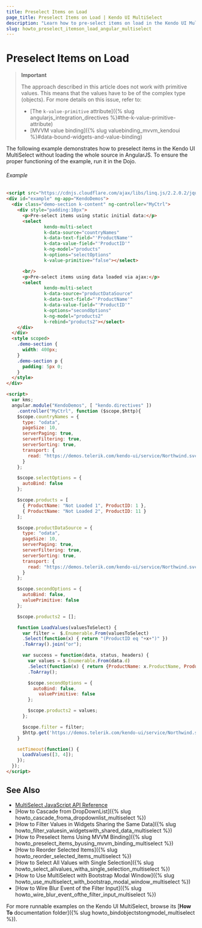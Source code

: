 ```yaml
---
title: Preselect Items on Load
page_title: Preselect Items on Load | Kendo UI MultiSelect
description: "Learn how to pre-select items on load in the Kendo UI MultiSelect widget."
slug: howto_preselect_itemson_load_angular_multiselect
---
```


# Preselect Items on Load

> **Important**
>
> The approach described in this article does not work with primitive values. This means that the values have to be of the complex type (objects). For more details on this issue, refer to:
> * [The `k-value-primitive` attribute]({% slug angularjs_integration_directives %}#the-k-value-primitive-attribute)
> * [MVVM value binding]({% slug valuebinding_mvvm_kendoui %}#data-bound-widgets-and-value-binding)

The following example demonstrates how to preselect items in the Kendo UI MultiSelect without loading the whole source in AngularJS. To ensure the proper functioning of the example, run it in the Dojo.

###### Example

```html
<script src="https://cdnjs.cloudflare.com/ajax/libs/linq.js/2.2.0.2/jquery.linq.min.js"></script>
<div id="example" ng-app="KendoDemos">
  <div class="demo-section k-content" ng-controller="MyCtrl">
    <div style="padding:10px">
      <p>Pre-select items using static initial data:</p>
      <select
              kendo-multi-select
              k-data-source="countryNames"
              k-data-text-field="'ProductName'"
              k-data-value-field="'ProductID'"
              k-ng-model="products"
              k-options="selectOptions"
              k-value-primitive="false"></select>

      <br/>
      <p>Pre-select items using data loaded via ajax:</p>
      <select
              kendo-multi-select
              k-data-source="productDataSource"
              k-data-text-field="'ProductName'"
              k-data-value-field="'ProductID'"
              k-options="secondOptions"
              k-ng-model="products2"
              k-rebind="products2"></select>
    </div>
  </div>
  <style scoped>
    .demo-section {
      width: 400px;
    }
    .demo-section p {
      padding: 5px 0;
    }
  </style>
</div>

<script>
  var kms;
  angular.module("KendoDemos", [ "kendo.directives" ])
    .controller("MyCtrl", function ($scope,$http){
    $scope.countryNames = {
      type: "odata",
      pageSize: 10,
      serverPaging: true,
      serverFiltering: true,
      serverSorting: true,
      transport: {
        read: "https://demos.telerik.com/kendo-ui/service/Northwind.svc/Products"
      }
    };

    $scope.selectOptions = {
      autoBind: false
    };

    $scope.products = [
      { ProductName: "Not Loaded 1", ProductID: 1 },
      { ProductName: "Not Loaded 2", ProductID: 11 }
    ];

    $scope.productDataSource = {
      type: "odata",
      pageSize: 10,
      serverPaging: true,
      serverFiltering: true,
      serverSorting: true,
      transport: {
        read: "https://demos.telerik.com/kendo-ui/service/Northwind.svc/Products"
      }
    };

    $scope.secondOptions = {
      autoBind: false,
      valuePrimitive: false
    };

    $scope.products2 = [];

    function LoadValues(valuesToSelect) {
      var filter =  $.Enumerable.From(valuesToSelect)
      .Select(function(x) { return "(ProductID eq "+x+")" })
      .ToArray().join("or");

      var success = function(data, status, headers) {
        var values = $.Enumerable.From(data.d)
        .Select(function(x) { return {ProductName: x.ProductName, ProductID: x.ProductID, } })
        .ToArray();

        $scope.secondOptions = {
          autoBind: false,
            valuePrimitive: false
        };

        $scope.products2 = values;
      };

      $scope.filter = filter;
      $http.get('https://demos.telerik.com/kendo-ui/service/Northwind.svc/Products?$filter='+filter).success(success);
    }

    setTimeout(function() {
      LoadValues([3, 4]);
    });
  });
</script>
```

## See Also

* [MultiSelect JavaScript API Reference](/api/javascript/ui/multiselect)
* [How to Cascade from DropDownList]({% slug howto_cascade_froma_dropdownlist_multiselect %})
* [How to Filter Values in Widgets Sharing the Same Data]({% slug howto_filter_valuesin_widgetswith_shared_data_multiselect %})
* [How to Preselect Items Using MVVM Binding]({% slug howto_preselect_items_byusing_mvvm_binding_multiselect %})
* [How to Reorder Selected Items]({% slug howto_reorder_selected_items_multiselect %})
* [How to Select All Values with Single Selection]({% slug howto_select_allvalues_witha_single_selection_multiselect %})
* [How to Use MultiSelect with Bootstrap Modal Window]({% slug howto_use_multiselect_with_bootstrap_modal_window_multiselect %})
* [How to Wire Blur Event of the Filter Input]({% slug howto_wire_blur_event_ofthe_filtеr_input_multiselect %})

For more runnable examples on the Kendo UI MultiSelect, browse its [**How To** documentation folder]({% slug howto_bindobjectstongmodel_multiselect %}).
